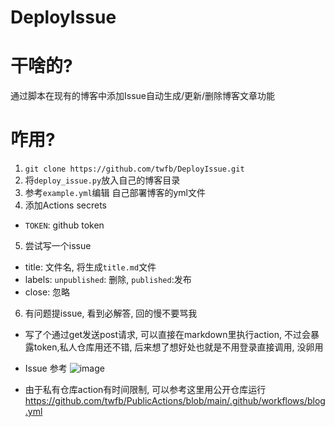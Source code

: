 # DeployIssue

# 干啥的?

通过脚本在现有的博客中添加Issue自动生成/更新/删除博客文章功能

# 咋用?

1. `git clone https://github.com/twfb/DeployIssue.git`
2. 将`deploy_issue.py`放入自己的博客目录
3. 参考`example.yml`编辑 自己部署博客的yml文件
4. 添加Actions secrets
  - `TOKEN`: github token
5. 尝试写一个issue
  - title: 文件名, 将生成`title.md`文件
  - labels: `unpublished`: 删除, `published`:发布
  - close: 忽略
6. 有问题提issue, 看到必解答, 回的慢不要骂我

- 写了个通过get发送post请求, 可以直接在markdown里执行action, 不过会暴露token,私人仓库用还不错, 后来想了想好处也就是不用登录直接调用, 没卵用
- Issue 参考
![image](https://user-images.githubusercontent.com/54884944/157815953-0086fd5b-5cba-41c8-82f2-9cbbd5f1b984.png)

- 由于私有仓库action有时间限制, 可以参考这里用公开仓库运行 https://github.com/twfb/PublicActions/blob/main/.github/workflows/blog.yml
